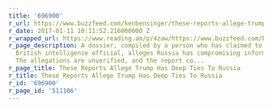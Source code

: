 ```yaml
---
title: '696900'
r_url: https://www.buzzfeed.com/kenbensinger/these-reports-allege-trump-has-deep-ties-to-russia
r_date: 2017-01-11 10:11:52.216000000 Z
r_wrapped_url: https://www.reading.am/p/4zaw/https://www.buzzfeed.com/kenbensinger/these-reports-allege-trump-has-deep-ties-to-russia
r_page_description: A dossier, compiled by a person who has claimed to be a former
  British intelligence official, alleges Russia has compromising information on Trump.
  The allegations are unverified, and the report co...
r_page_title: These Reports Allege Trump Has Deep Ties To Russia
r_title: These Reports Allege Trump Has Deep Ties To Russia
r_id: '696900'
r_page_id: '511106'
---
```


